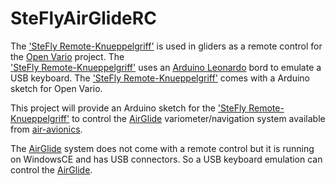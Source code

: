 # SteFlyAirGlideRC
The ['SteFly Remote-Knueppelgriff'](https://www.stefly.aero/product/stefly-leather-remote-stick/) is used
in gliders as a remote control
for the [Open Vario](http://www.openvario.org/) project. The  
['SteFly Remote-Knueppelgriff'](https://www.stefly.aero/product/stefly-leather-remote-stick/)  uses 
an [Arduino Leonardo](https://store.arduino.cc/leonardo) bord to emulate a USB keyboard. The 
['SteFly Remote-Knueppelgriff'](https://www.stefly.aero/product/stefly-leather-remote-stick/) comes with a Arduino sketch 
for Open Vario.

This project will provide an Arduino sketch for the ['SteFly Remote-Knueppelgriff'](https://www.stefly.aero/product/stefly-leather-remote-stick/) 
to control the 
[AirGlide](http://www.air-store.eu/epages/AIRStore-LuftfahrtbedarfundAvionik.sf/de_DE/?ObjectPath=/Shops/AIRStore-LuftfahrtbedarfundAvionik/Products/T279)
variometer/navigation system available from [air-avionics](https://www.air-avionics.com).

The 
[AirGlide](http://www.air-store.eu/epages/AIRStore-LuftfahrtbedarfundAvionik.sf/de_DE/?ObjectPath=/Shops/AIRStore-LuftfahrtbedarfundAvionik/Categories/Instrumente/%22AIR%20Glide%22/Ger%C3%A4te)
 system does not come with a remote control but it is running on WindowsCE and has USB connectors. So a USB keyboard emulation can control the 
 [AirGlide](http://www.air-store.eu/epages/AIRStore-LuftfahrtbedarfundAvionik.sf/de_DE/?ObjectPath=/Shops/AIRStore-LuftfahrtbedarfundAvionik/Products/T279).
 
 
